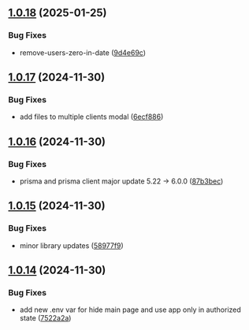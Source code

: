 ## [1.0.18](https://github.com/Jacaplaca/catering/compare/v1.0.17...v1.0.18) (2025-01-25)


### Bug Fixes

* remove-users-zero-in-date ([9d4e69c](https://github.com/Jacaplaca/catering/commit/9d4e69c80eea067e77111925aee897db09c5c334))



## [1.0.17](https://github.com/Jacaplaca/catering/compare/v1.0.16...v1.0.17) (2024-11-30)


### Bug Fixes

* add files to multiple clients modal ([6ecf886](https://github.com/Jacaplaca/catering/commit/6ecf886a5af13122467241ca29a4838576612dc8))



## [1.0.16](https://github.com/Jacaplaca/catering/compare/v1.0.15...v1.0.16) (2024-11-30)


### Bug Fixes

* prisma and prisma client major update 5.22 -> 6.0.0 ([87b3bec](https://github.com/Jacaplaca/catering/commit/87b3bec216c63203ee1361b574a0f91865ba3311))



## [1.0.15](https://github.com/Jacaplaca/catering/compare/v1.0.14...v1.0.15) (2024-11-30)


### Bug Fixes

* minor library updates ([58977f9](https://github.com/Jacaplaca/catering/commit/58977f9aa3f2dbff4a4616a678fe67459b8ee41b))



## [1.0.14](https://github.com/Jacaplaca/catering/compare/v1.0.13...v1.0.14) (2024-11-30)


### Bug Fixes

* add new .env var for hide main page and use app only in authorized state ([7522a2a](https://github.com/Jacaplaca/catering/commit/7522a2accaacda26ef081dc0d76370ed5cbaae56))



